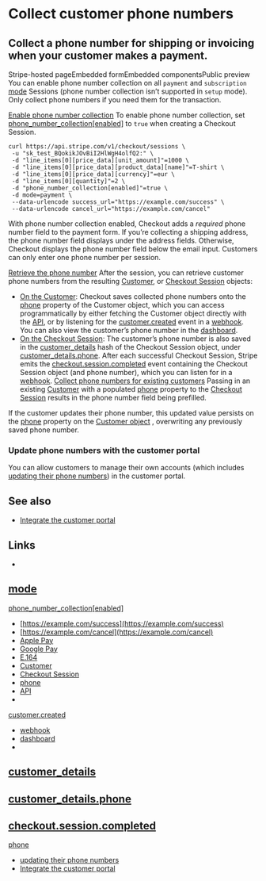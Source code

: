 # Collect customer phone numbers

## Collect a phone number for shipping or invoicing when your customer makes a payment.

Stripe-hosted pageEmbedded formEmbedded componentsPublic preview
You can enable phone number collection on all `payment` and `subscription`
[mode](https://docs.stripe.com/api/checkout/sessions/create#create_checkout_session-mode)
Sessions (phone number collection isn’t supported in `setup` mode). Only collect
phone numbers if you need them for the transaction.

[Enable phone number
collection](https://docs.stripe.com/payments/checkout/phone-numbers#create-session)
To enable phone number collection, set
[phone_number_collection[enabled]](https://docs.stripe.com/api/checkout/sessions/create#create_checkout_session-phone_number_collection-enabled)
to `true` when creating a Checkout Session.

```
curl https://api.stripe.com/v1/checkout/sessions \
 -u "sk_test_BQokikJOvBiI2HlWgH4olfQ2:" \
 -d "line_items[0][price_data][unit_amount]"=1000 \
 -d "line_items[0][price_data][product_data][name]"=T-shirt \
 -d "line_items[0][price_data][currency]"=eur \
 -d "line_items[0][quantity]"=2 \
 -d "phone_number_collection[enabled]"=true \
 -d mode=payment \
 --data-urlencode success_url="https://example.com/success" \
 --data-urlencode cancel_url="https://example.com/cancel"
```

With phone number collection enabled, Checkout adds a *required* phone number
field to the payment form. If you’re collecting a shipping address, the phone
number field displays under the address fields. Otherwise, Checkout displays the
phone number field below the email input. Customers can only enter one phone
number per session.

[Retrieve the phone
number](https://docs.stripe.com/payments/checkout/phone-numbers#after-session)
After the session, you can retrieve customer phone numbers from the resulting
[Customer](https://docs.stripe.com/api/customers), or [Checkout
Session](https://docs.stripe.com/api/checkout/sessions) objects:

- [On the Customer](https://docs.stripe.com/api/customers): Checkout saves
collected phone numbers onto the
[phone](https://docs.stripe.com/api/customers/object#customer_object-phone)
property of the Customer object, which you can access programmatically by either
fetching the Customer object directly with the
[API](https://docs.stripe.com/api/customers/retrieve), or by listening for the
[customer.created](https://docs.stripe.com/api/events/types#event_types-customer.created)
event in a [webhook](https://docs.stripe.com/webhooks). You can also view the
customer’s phone number in the
[dashboard](https://dashboard.stripe.com/customers).
- [On the Checkout Session](https://docs.stripe.com/api/checkout/sessions): The
customer’s phone number is also saved in the
[customer_details](https://docs.stripe.com/api/checkout/sessions/object#checkout_session_object-customer_details)
hash of the Checkout Session object, under
[customer_details.phone](https://docs.stripe.com/api/checkout/sessions/object#checkout_session_object-customer_details-phone).
After each successful Checkout Session, Stripe emits the
[checkout.session.completed](https://docs.stripe.com/api/events/types#event_types-checkout.session.completed)
event containing the Checkout Session object (and phone number), which you can
listen for in a [webhook](https://docs.stripe.com/webhooks).
[Collect phone numbers for existing
customers](https://docs.stripe.com/payments/checkout/phone-numbers#existing-customers)
Passing in an existing [Customer](https://docs.stripe.com/api/customers) with a
populated
[phone](https://docs.stripe.com/api/customers/object#customer_object-phone)
property to the [Checkout
Session](https://docs.stripe.com/api/checkout/sessions) results in the phone
number field being prefilled.

If the customer updates their phone number, this updated value persists on the
[phone](https://docs.stripe.com/api/checkout/sessions/object#checkout_session_object-phone)
property on the [Customer object](https://docs.stripe.com/api/customers) ,
overwriting any previously saved phone number.

### Update phone numbers with the customer portal

You can allow customers to manage their own accounts (which includes [updating
their phone
numbers](https://docs.stripe.com/api/customer_portal/configurations/create#create_portal_configuration-features-customer_update-allowed_updates))
in the customer portal.

## See also

- [Integrate the customer portal](https://docs.stripe.com/customer-management)

## Links

-
[mode](https://docs.stripe.com/api/checkout/sessions/create#create_checkout_session-mode)
-
[phone_number_collection[enabled]](https://docs.stripe.com/api/checkout/sessions/create#create_checkout_session-phone_number_collection-enabled)
- [https://example.com/success](https://example.com/success)
- [https://example.com/cancel](https://example.com/cancel)
- [Apple Pay](https://docs.stripe.com/apple-pay)
- [Google Pay](https://docs.stripe.com/google-pay)
- [E.164](https://en.wikipedia.org/wiki/E.164)
- [Customer](https://docs.stripe.com/api/customers)
- [Checkout Session](https://docs.stripe.com/api/checkout/sessions)
- [phone](https://docs.stripe.com/api/customers/object#customer_object-phone)
- [API](https://docs.stripe.com/api/customers/retrieve)
-
[customer.created](https://docs.stripe.com/api/events/types#event_types-customer.created)
- [webhook](https://docs.stripe.com/webhooks)
- [dashboard](https://dashboard.stripe.com/customers)
-
[customer_details](https://docs.stripe.com/api/checkout/sessions/object#checkout_session_object-customer_details)
-
[customer_details.phone](https://docs.stripe.com/api/checkout/sessions/object#checkout_session_object-customer_details-phone)
-
[checkout.session.completed](https://docs.stripe.com/api/events/types#event_types-checkout.session.completed)
-
[phone](https://docs.stripe.com/api/checkout/sessions/object#checkout_session_object-phone)
- [updating their phone
numbers](https://docs.stripe.com/api/customer_portal/configurations/create#create_portal_configuration-features-customer_update-allowed_updates)
- [Integrate the customer portal](https://docs.stripe.com/customer-management)